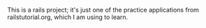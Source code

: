 This is a rails project; it's just one of the practice applications from railstutorial.org, which I am using to learn.
